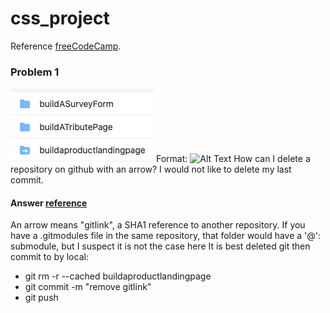 # css_project

Reference [freeCodeCamp](https://www.freecodecamp.org).

 
### Problem 1
![git](/images/landingpage.png)
Format: ![Alt Text](url)
How can I delete a repository on github with an arrow? I would not like to delete my last commit.

#### Answer [reference](https://stackoverflow.com/questions/62707431/how-can-i-delete-a-repository-on-github-with-an-arrow)

An arrow means "gitlink", a SHA1 reference to another repository.
If you have a .gitmodules file in the same repository, that folder would have a '@': submodule, but I suspect it is not the case here
It is best deleted git then commit to by local:
* git rm -r --cached buildaproductlandingpage
* git commit -m "remove gitlink"
* git push 
